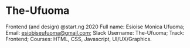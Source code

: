 # The-Ufuoma
Frontend (and design) @start.ng 2020
Full name: Esioise Monica Ufuoma;
Email: esiobiseufuoma@gmail.com;
Slack Username: The-Ufuoma;
Track: Frontend;
Courses: HTML, CSS, Javascript, UI/UX/Graphics.
